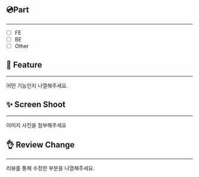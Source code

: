 ## 💿Part

---

- [ ] FE
- [ ] BE
- [ ] Other

## 📝 Feature

---

어떤 기능인지 나열해주세요.

## ✨ Screen Shoot

---

이미지 사진을 첨부해주세요

## 👌 Review Change

---

리뷰를 통해 수정한 부분을 나열해주세요.